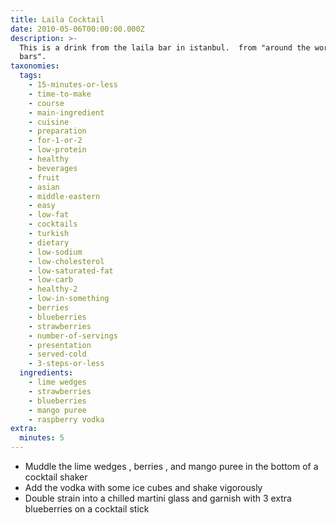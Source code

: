 ```yaml
---
title: Laila Cocktail
date: 2010-05-06T00:00:00.000Z
description: >-
  This is a drink from the laila bar in istanbul.  from "around the world in 80
  bars".
taxonomies:
  tags:
    - 15-minutes-or-less
    - time-to-make
    - course
    - main-ingredient
    - cuisine
    - preparation
    - for-1-or-2
    - low-protein
    - healthy
    - beverages
    - fruit
    - asian
    - middle-eastern
    - easy
    - low-fat
    - cocktails
    - turkish
    - dietary
    - low-sodium
    - low-cholesterol
    - low-saturated-fat
    - low-carb
    - healthy-2
    - low-in-something
    - berries
    - blueberries
    - strawberries
    - number-of-servings
    - presentation
    - served-cold
    - 3-steps-or-less
  ingredients:
    - lime wedges
    - strawberries
    - blueberries
    - mango puree
    - raspberry vodka
extra:
  minutes: 5
---
```

 - Muddle the lime wedges , berries , and mango puree in the bottom of a cocktail shaker
 - Add the vodka with some ice cubes and shake vigorously
 - Double strain into a chilled martini glass and garnish with 3 extra blueberries on a cocktail stick
